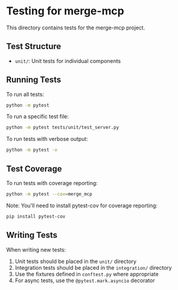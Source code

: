# Testing for merge-mcp

This directory contains tests for the merge-mcp project.

## Test Structure

- `unit/`: Unit tests for individual components

## Running Tests

To run all tests:

```bash
python -m pytest
```

To run a specific test file:

```bash
python -m pytest tests/unit/test_server.py
```

To run tests with verbose output:

```bash
python -m pytest -v
```

## Test Coverage

To run tests with coverage reporting:

```bash
python -m pytest --cov=merge_mcp
```

Note: You'll need to install pytest-cov for coverage reporting:

```bash
pip install pytest-cov
```

## Writing Tests

When writing new tests:

1. Unit tests should be placed in the `unit/` directory
2. Integration tests should be placed in the `integration/` directory
3. Use the fixtures defined in `conftest.py` where appropriate
4. For async tests, use the `@pytest.mark.asyncio` decorator
